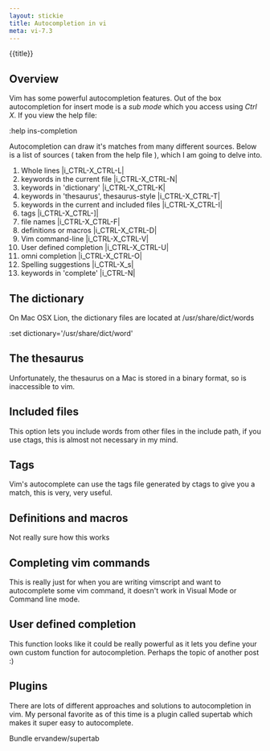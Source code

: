```yaml
---
layout: stickie
title: Autocompletion in vi
meta: vi-7.3
---
```


{{title}}

## Overview

Vim has some powerful autocompletion features. Out of the box autocompletion for insert mode is a *sub mode* which you access using *Ctrl X*. If you view the help file:

:help ins-completion

Autocompletion can draw it's matches from many different sources. Below is a list of sources ( taken from the help file ), which I am going to delve into.

1. Whole lines						|i_CTRL-X_CTRL-L|
2. keywords in the current file				|i_CTRL-X_CTRL-N|
3. keywords in 'dictionary'				|i_CTRL-X_CTRL-K|
4. keywords in 'thesaurus', thesaurus-style		|i_CTRL-X_CTRL-T|
5. keywords in the current and included files		|i_CTRL-X_CTRL-I|
6. tags							|i_CTRL-X_CTRL-]|
7. file names						|i_CTRL-X_CTRL-F|
8. definitions or macros				|i_CTRL-X_CTRL-D|
9. Vim command-line					|i_CTRL-X_CTRL-V|
10. User defined completion				|i_CTRL-X_CTRL-U|
11. omni completion					|i_CTRL-X_CTRL-O|
12. Spelling suggestions				|i_CTRL-X_s|
13. keywords in 'complete'				|i_CTRL-N|

## The dictionary
On Mac OSX Lion, the dictionary files are located at
  /usr/share/dict/words

  :set dictionary='/usr/share/dict/word'

## The thesaurus
Unfortunately, the thesaurus on a Mac is stored in a binary format, so is inaccessible to vim.

## Included files
This option lets you include words from other files in the include path, if you use ctags, this is almost not necessary in my mind.

## Tags
Vim's autocomplete can use the tags file generated by ctags to give you a match, this is very, very useful.

## Definitions and macros
Not really sure how this works

## Completing vim commands
This is really just for when you are writing vimscript and want to autocomplete some vim command, it doesn't work in Visual Mode or Command line mode.

## User defined completion
This function looks like it could be really powerful as it lets you define your own custom function for autocompletion. Perhaps the topic of another post :)

## Plugins
There are lots of different approaches and solutions to autocompletion in vim. My personal favorite as of this time is a plugin called supertab  which makes it super easy to autocomplete.

  Bundle ervandew/supertab
